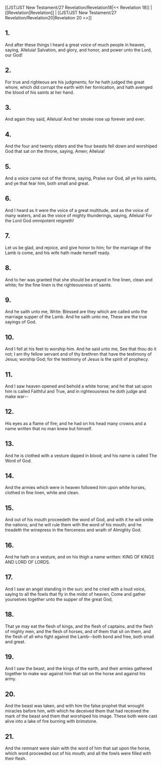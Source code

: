 [[JST/JST New Testament/27 Revelation/Revelation18|<< Revelation 18]] | [[Revelation|Revelation]] | [[JST/JST New Testament/27 Revelation/Revelation20|Revelation 20 >>]]
## 1.
And after these things I heard a great voice of much people in heaven, saying, Alleluia! Salvation, and glory, and honor, and power unto the Lord, our God!
## 2.
For true and righteous are his judgments; for he hath judged the great whore, which did corrupt the earth with her fornication, and hath avenged the blood of his saints at her hand.
## 3.
And again they said, Alleluia! And her smoke rose up forever and ever.
## 4.
And the four and twenty elders and the four beasts fell down and worshiped God that sat on the throne, saying, Amen; Alleluia!
## 5.
And a voice came out of the throne, saying, Praise our God, all ye his saints, and ye that fear him, both small and great.
## 6.
And I heard as it were the voice of a great multitude, and as the voice of many waters, and as the voice of mighty thunderings, saying, Alleluia! For the Lord God omnipotent reigneth!
## 7.
Let us be glad, and rejoice, and give honor to him; for the marriage of the Lamb is come, and his wife hath made herself ready.
## 8.
And to her was granted that she should be arrayed in fine linen, clean and white; for the fine linen is the righteousness of saints.
## 9.
And he saith unto me, Write: Blessed are they which are called unto the marriage supper of the Lamb. And he saith unto me, These are the true sayings of God.
## 10.
And I fell at his feet to worship him. And he said unto me, See that thou do it not; I am thy fellow servant and of thy brethren that have the testimony of Jesus; worship God; for the testimony of Jesus is the spirit of prophecy.
## 11.
And I saw heaven opened and behold a white horse; and he that sat upon him is called Faithful and True, and in righteousness he doth judge and make war\--
## 12.
His eyes as a flame of fire; and he had on his head many crowns and a name written that no man knew but himself.
## 13.
And he is clothed with a vesture dipped in blood; and his name is called The Word of God.
## 14.
And the armies which were in heaven followed him upon white horses, clothed in fine linen, white and clean.
## 15.
And out of his mouth proceedeth the word of God, and with it he will smite the nations; and he will rule them with the word of his mouth; and he treadeth the winepress in the fierceness and wrath of Almighty God.
## 16.
And he hath on a vesture, and on his thigh a name written: KING OF KINGS AND LORD OF LORDS.
## 17.
And I saw an angel standing in the sun; and he cried with a loud voice, saying to all the fowls that fly in the midst of heaven, Come and gather yourselves together unto the supper of the great God,
## 18.
That ye may eat the flesh of kings, and the flesh of captains, and the flesh of mighty men, and the flesh of horses, and of them that sit on them, and the flesh of all who fight against the Lamb\--both bond and free, both small and great.
## 19.
And I saw the beast, and the kings of the earth, and their armies gathered together to make war against him that sat on the horse and against his army.
## 20.
And the beast was taken, and with him the false prophet that wrought miracles before him, with which he deceived them that had received the mark of the beast and them that worshiped his image. These both were cast alive into a lake of fire burning with brimstone.
## 21.
And the remnant were slain with the word of him that sat upon the horse, which word proceeded out of his mouth; and all the fowls were filled with their flesh.

